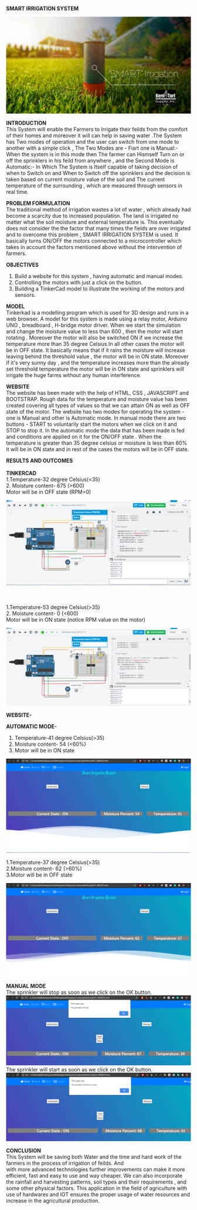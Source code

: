 

**SMART IRRIGATION SYSTEM**<br>

![](image-000.png)


**INTRODUCTION**<br>
This System will enable the Farmers to Irrigate their feilds from the comfort of their homes and moreover it will can help in saving water .The System has Two modes of operation and the user can switch from one mode to another with a simple click , The Two Modes are - Fisrt one is Manual:- When the system is in this mode then The farmer can Hismself Turn on or off the sprinklers in his feild from anywhere , and the Second Mode is Automatic:-  In Which The System is Itself capable of taking decision of when to Switch on and When to Switch off the sprinklers and the decision is taken based on current moisture value of the soil and The current temperature of the surrounding , which are measured through sensors in real time. 

**PROBLEM FORMULATION**<br>
The traditional method of irrigation wastes a lot of water , which already had become a scarcity
due to increased population. The land is irrigated no matter what the soil moisture and external
temperature is. This eventually does not consider the the factor that many times the fields are
over irrigated and to overcome this problem , SMART IRRIGATION SYSTEM is used.
It basically turns ON/OFF the motors connected to a microcontroller which takes in account the
factors mentioned above without the intervention of farmers.

**OBJECTIVES**<br>
1. Build a website for this system , having automatic and manual modes.<br>
2. Controlling the motors with just a click on the button.<br>
3. Building a TinkerCad model to illustrate the working of the motors and sensors.<br>


**MODEL**<br>
Tinkerkad is a modelling program which is used for 3D design and runs in a web browser. A
model for this system is made using a relay motor, Arduino UNO , breadboard , H-bridge motor
driver. When we start the simulation and change the moisture value to less than 600 , then the
motor will start rotating . Moreover the motor will also be switched ON if we increase the
temperature more than 35 degree Celsius.In all other cases the motor will be in OFF state.
It basically means that if it rains the moisture will increase leaving behind the threshold value ,
the motor will be in ON state. Moreover if it's very sunny day , and the temperature increases
more than the already set threshold temperature the motor will be in ON state and sprinklers will
irrigate the huge farms without any human interference.

**WEBSITE**<br>
The website has been made with the help of HTML, CSS , JAVASCRIPT and BOOTSTRAP.
Rough data for the temperature and moisture value has been created covering all types of values
so that we can attain ON as well as OFF state of the motor. The website has two modes for
operating the system - one is Manual and other is Automatic mode. In manual mode there are
two buttons - START to voluntarily start the motors when we click on it and STOP to stop it. In
the automatic mode the data that has been made is fed and conditions are applied on it for the
ON/OFF state . When the temperature is greater than 35 degree celsius or moisture is less than
60% it will be in ON state and in rest of the cases the motors will be in OFF state.


**RESULTS AND OUTCOMES**<br><br>
**TINKERCAD**<br>
1.Temperature-32 degree Celsius(<35)<br>
2. Moisture content- 675 (>600)<br>
Motor will be in OFF state (RPM=0)<br>

![](image-002.png)<br><br><br>

1.Temperature-53 degree Celsius(>35)<br>
2. Moisture content- 0 (<600)<br>
Motor will be in ON state (notice RPM value on the motor)<br>

![](image-003.png)

**WEBSITE-**

**AUTOMATIC MODE-**
1. Temperature-41 degree Celsius(>35)
2. Moisture content- 54 (<60%)
3. Motor will be in ON state

![](image-004.png)

1.Temperature-37 degree Celsius(>35)<br>
2.Moisture content- 62 (>60%)<br>
3.Motor will be in OFF state<br>

![](image-005.png)

**MANUAL MODE**<br>
The sprinkler will stop as soon as we click on the OK button.
![](image-006.png)
The sprinkler will start as soon as we click on the OK button.
![](image-007.png)


**CONCLUSION**<br>
This System will be saving both Water and the time and hard work of the farmers in the process of irrigation of feilds. And  
with more advanced technologies
further improvements can make it more efficient, fast and easy to use and way cheaper. We
can also incorporate the rainfall and harvesting patterns, soil types and their requirements , and
some other physical factors. This application in the field of agriculture with use of
hardwares and IOT ensures the proper usage of water resources and increase in the agricultural
production.
